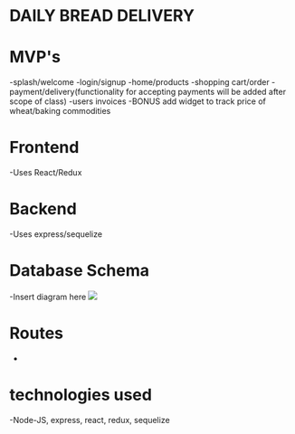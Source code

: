 # DAILY BREAD DELIVERY

# MVP's

-splash/welcome
-login/signup
-home/products
-shopping cart/order
-payment/delivery(functionality for accepting payments will be added after scope of class)
-users invoices
-BONUS add widget to track price of wheat/baking commodities

# Frontend

-Uses React/Redux 

# Backend

-Uses express/sequelize

# Database Schema

-Insert diagram here
![]('./daily-bread-delivery-database-schema.png')

# Routes

-

# technologies used

-Node-JS, express, react, redux, sequelize
